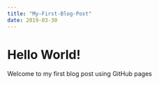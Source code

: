 ```yaml
---
title: "My-First-Blog-Post"
date: 2019-03-30
---
```



# Hello World!
Welcome to my first blog post using GitHub pages
